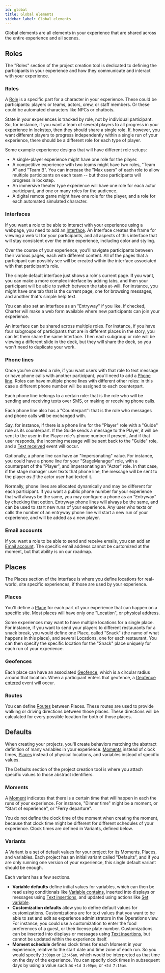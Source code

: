 ```yaml
---
id: global
title: Global elements
sidebar_label: Global elements
---
```


Global elements are all elements in your experience that are shared across the entire experience and all scenes.

## Roles

The "Roles" section of the project creation tool is dedicated to defining the participants in your experience and how they communicate and interact with your experience.

### Roles

A [Role](/docs/reference/resources#role) is a specific part for a character in your experience. These could be participants: players or teams, actors, crew, or staff members. Or these could be automated characters like NPCs or chatbots.

State in your experiences is tracked by role, not by individual participant. So, for instance, if you want a team of several players to all progress in your experience in lockstep, then they should share a single role. If, however, you want different players to progress independently within a single run of your experience, there should be a different role for each type of player.

Some example experience designs that will have different role setups:
* A single-player experience might have one role for the player.
* A competitive experience with two teams might have two roles, "Team A" and "Team B". You can increase the "Max users" of each role to allow multiple participants on each team -- but those participants will progress in lockstep.
* An immersive theater type experience will have one role for each actor participant, and one or many roles for the audience.
* A digital remote game might have one role for the player, and a role for each automated simulated character.

### Interfaces

If you want a role to be able to interact with your experience using a webpage, you need to add an [Interface](/docs/reference/resources#interface). An Interface creates the frame for viewing a web UI for your participants, and all aspects of this interface that will stay consistent over the entire experience, including color and styling.

Over the course of your experience, you'll navigate participants between their various pages, each with different content. All of the pages that a participant can possibly see will be created within the interface associated with that participant's role.

The simple default interface just shows a role's current page. If you want, you can make a more complex interface by adding tabs, and then your participant will be able to switch between the tabs at-will. For instance, you might have one tab that is the current page, one for browsing messages, and another that's simple help text.

You can also set an interface as an "Entryway" if you like. If checked, Charter will make a web form available where new participants can join your experience.

An interface can be shared across multiple roles. For instance, if you have four subgroups of participants that are in different places in the story, you can let them share the same Interface. Then each subgroup or role will be viewing a different slide in the deck, but they will share the deck, so you won't need to duplicate your work.

### Phone lines

Once you've created a role, if you want users with that role to text message or have phone calls with another participant, you'll need to add a [Phone line](/docs/reference/resources#phone-line). Roles can have multiple phone lines with different other roles: in this case a different phone number will be assigned to each counterpart.

Each phone line belongs to a certain role: that is the role who will be sending and receiving texts over SMS, or making or receiving phone calls.

Each phone line also has a "Counterpart": that is the role who messages and phone calls will be exchanged with.

Say, for instance, if there is a phone line for the "Player" role with a "Guide" role as its counterpart. If the Guide sends a message to the Player, it will be sent to the user in the Player role's phone number if present. And if that user responds, the incoming message will be sent back to the "Guide" role, and a [Text received](/docs/reference/events#text-received) event will occur.

Optionally, a phone line can have an "Impersonating" value. For instance, you could have a phone line for your "StageManager" role, with a counterpart of the "Player", and impersonating an "Actor" role. In that case, if the stage manager user texts that phone line, the message will be sent to the player *as if* the actor user had texted it.

Normally, phone lines are allocated dynamically and may be different for each participant. If you want a public phone number for your experience that will always be the same, you may configure a phone as an "Entryway" by checking that option. Entryway phone lines will always be the same, and can be used to start new runs of your experience. Any user who texts or calls the number of an entryway phone line will start a new run of your experience, and will be added as a new player.

### Email accounts

If you want a role to be able to send and receive emails, you can add an [Email account](/docs/reference/resources#email-account). The specific email address cannot be customized at the moment, but that ability is on our roadmap.

## Places

The Places section of the interface is where you define locations for real-world, site specific experiences, if those are used by your experience.

### Places

You'll define a [Place](/docs/reference/resources#place) for each part of your experience that can happen on a specific site. Most places will have only one "Location", or physical address.

Some experiences may want to have multiple locations for a single place. For instance, if you want to send your players to different restaurants for a snack break, you would define one Place, called "Snack" (the name of what happens in this place), and several Locations, one for each restaurant. You can then specify the specific location for the "Snack" place uniquely for each run of your experience.

### Geofences

Each place can have an associated [Geofence](/docs/reference/resources#geofence), which is a circular radius around that location. When a participant enters that geofence, a [Geofence entered](/docs/reference/events#geofence-entered) event will occur.

### Routes

You can define [Routes](/docs/reference/resources#route) between Places. These routes are used to provide walking or driving directions between those places. These directions will be calculated for every possible location for both of those places.

## Defaults

When creating your projects, you'll create behaviors matching the abstract definition of many variables in your experience: [Moments](/docs/reference/resources#moment) instead of clock times, [Places](/docs/reference/resources#place) instead of physical locations, and variables instead of specific values.

The Defaults section of the project creation tool is where you attach specific values to those abstract identifiers.

### Moments

A [Moment](/docs/reference/resources#moment) indicates that there is a certain time that will happen in each the runs of your experience. For instance, "Dinner time" might be a moment, or "Start of experience", or "Ferry departure".

You do not define the clock time of the moment when creating the moment, because that clock time might be different for different schedules of your experience. Clock times are defined in Variants, defined below.

### Variants

A [Variant](/docs/reference/resources#variant) is a set of default values for your project for its Moments, Places, and variables. Each project has an initial variant called "Defaults", and if you are only running one version of your experience, this single default variant should be enough.

Each variant has a few sections.

* **Variable defaults** define initial values for variables, which can then be read using conditionals like [Variable contains](/docs/reference/conditions#variable-contains), inserted into displays or messages using [Text insertions](/docs/concepts/textinsertions), and updated using actions like [Set variable](/docs/reference/actions#set_value).
* **Customization defaults** allow you to define default values for customizations. Customizations are for text values that you want to be able to set and edit as experience administrators in the Operations view. For instance, you could use a customization to enter the food preferences of a guest, or their license plate number. Customizations can be inserted into displays or messages using [Text insertions](/docs/concepts/textinsertions), but cannot be updated within the experience itself.
* **Moment schedule** defines clock times for each Moment in your experience, relative to the start date and time zone of each run. So you would specify `3:00pm` or `12:45am`, which would be interpreted as that time on the day of the experience. You can specify clock times in subsequent days by using a value such as `+1d 3:00pm`, or `+2d 7:15am`.
